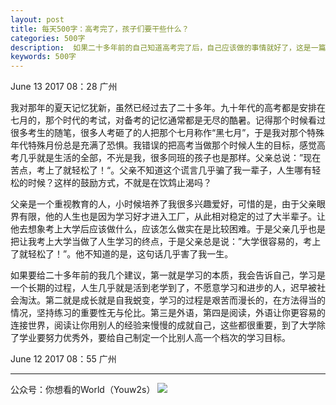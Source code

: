```yaml
---
layout: post
title: 每天500字：高考完了，孩子们要干些什么？
categories: 500字
description:  如果二十多年前的自己知道高考完了后，自己应该做的事情就好了，这是一篇写给二十多年前的自己。
keywords: 500字
---
```


June 13 2017  08：28 广州

我对那年的夏天记忆犹新，虽然已经过去了二十多年。九十年代的高考都是安排在七月的，那个时代的考试，对备考的记忆通常都是无尽的酷暑。记得那个时候看过很多考生的随笔，很多人考砸了的人把那个七月称作“黑七月”，于是我对那个特殊年代特殊月份总是充满了恐惧。我错误的把高考当做那个时候人生的目标，感觉高考几乎就是生活的全部，不光是我，很多同班的孩子也是那样。父亲总说：”现在苦点，考上了就轻松了！“。父亲不知道这个谎言几乎骗了我一辈子，人生哪有轻松的时候？这样的鼓励方式，不就是在饮鸩止渴吗？

父亲是一个重视教育的人，小时候培养了我很多兴趣爱好，可惜的是，由于父亲眼界有限，他的人生也是因为学习好才进入工厂，从此相对稳定的过了大半辈子。让他去想象考上大学后应该做什么，应该怎么做实在是比较困难。于是父亲几乎也是把让我考上大学当做了人生学习的终点，于是父亲总是说：”大学很容易的，考上了就轻松了！”。他不知道的是，这句话几乎害了我一生。

如果要给二十多年前的我几个建议，第一就是学习的本质，我会告诉自己，学习是一个长期的过程，人生几乎就是活到老学到了，不愿意学习和进步的人，迟早被社会淘汰。第二就是成长就是自我蜕变，学习的过程是艰苦而漫长的，在方法得当的情况，坚持练习的重要性无与伦比。第三是外语，第四是阅读，外语让你更容易的连接世界，阅读让你用别人的经验来慢慢的成就自己，这些都很重要，到了大学除了学业要努力优秀外，要给自己制定一个比别人高一个档次的学习目标。

June 12 2017  08：55 广州

---- 
公众号：你想看的World（Youw2s）
![][image-1]

[image-1]:	http://upload-images.jianshu.io/upload_images/3342594-dca1f89eba3e50ca.jpg?imageMogr2/auto-orient/strip%7CimageView2/2/w/1240